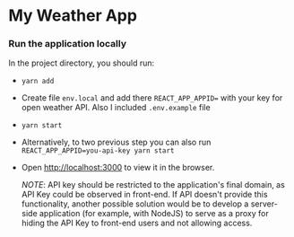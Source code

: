 # My Weather App

### Run the application locally

In the project directory, you should run:

- `yarn add`
- Create file `env.local` and add there `REACT_APP_APPID=` with your key for open weather API. Also I included `.env.example` file
- `yarn start`
- Alternatively, to two previous step you can also run `REACT_APP_APPID=you-api-key yarn start`
- Open [http://localhost:3000](http://localhost:3000) to view it in the browser.

  _NOTE_: API key should be restricted to the application's final domain, as API Key could be observed in front-end. If API doesn't provide this functionality, another possible solution would be to develop a server-side application (for example, with NodeJS) to serve as a proxy for hiding the API Key to front-end users and not allowing access.
